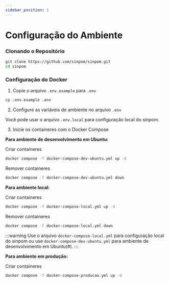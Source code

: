 ```yaml
---
sidebar_position: 1
---
```


# Configuração do Ambiente

### Clonando o Repositório

```bash
git clone https://github.com/sinpom/sinpom.git
cd sinpom
```

### Configuração do Docker

1. Copie o arquivo `.env.example` para `.env`

```bash
cp .env.example .env
```

2. Configure as variáveis de ambiente no arquivo `.env`

Você pode usar o arquivo `.env.local` para configuração local do sinpom.

3. Inicie os containeres com o Docker Compose

**Para ambiente de desenvolvimento em Ubuntu:**

Criar containeres

```bash
docker compose -f docker-compose-dev-ubuntu.yml up -d
```

Remover containeres

```bash
docker compose -f docker-compose-dev-ubuntu.yml down
```

**Para ambiente local:**

Criar containeres

```bash
docker compose -f docker-compose-local.yml up -d
```

Remover containeres

```bash
docker compose -f docker-compose-local.yml down
```

:::warning
Use o arquivo `docker-compose-local.yml` para configuração local do sinpom ou use `docker-compose-dev-ubuntu.yml` para ambiente de desenvolvimento em Ubuntu(#).
:::

**Para ambiente em produção:**

Criar containeres

```bash
docker compose -f docker-compose-producao.yml up -d
```
